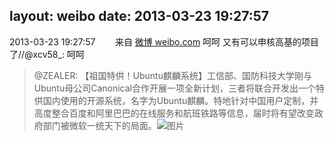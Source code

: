 layout: weibo
date: 2013-03-23 19:27:57
---
2013-03-23 19:27:57  &nbsp;&nbsp;&nbsp;&nbsp;&nbsp;&nbsp; 来自 <a href="http://weibo.com/" rel="nofollow">微博 weibo.com</a>
呵呵 又有可以申核高基的项目了//@xcv58_: 呵呵
>  @ZEALER: 【祖国特供！Ubuntu麒麟系统】工信部、国防科技大学刚与Ubuntu母公司Canonical合作开展一项全新计划，三者将联合开发出一个特供国内使用的开源系统，名字为Ubuntu麒麟。特地针对中国用户定制，并高度整合百度和阿里巴巴的在线服务和航班铁路等信息，届时将有望改变政府部门被微软一统天下的局面。 ​​​
>  ![图片](https://ww4.sinaimg.cn/large/b89e3f89gw1e2zs8hvnjqj.jpg)

